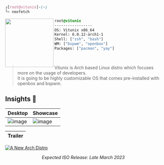  
 
```css
┌[root@vitunix]-(~)
└> neofetch
```
 

<div style="display:block;text-align:left"><img align="left" src="https://media.tenor.com/7OM1QNVM3-wAAAAC/archpepe.gif" border="0" style="width:156px;">

  ```css
  root@vitunix
  -----------------
  OS: Vitunix x86_64
  Kernel: 6.0.12-arch1-1
  Shell: ["zsh", "bash"]
  WM: ["bspwm", "openbox"]
  Packages: ["pacman", "yay"]
  
  ```
</div>

<br />

> Vitunix is Arch based Linux distro which focuses more on the usage of developers. <br />
> It is going to be highly customizable OS that comes pre-installed with openbox and bspwm.


## Insights 👀
|Desktop|Showcase|
|--|--|
| ![image](https://user-images.githubusercontent.com/56447720/213880447-fea9644d-6cc6-4f75-9120-8d5a04454fcb.png) | ![image](https://user-images.githubusercontent.com/56447720/213880338-a1803fcc-3a44-4317-a2b6-78b6651fa891.png)

|Trailer|
|--|
[![A New Arch Distro](https://user-images.githubusercontent.com/56447720/213922450-e575d747-cb50-4cc2-821a-6551a62f68fb.jpg)](https://youtu.be/67lBAj5_4Yk)




<p align="center">
<i> Expected ISO Release: Late March 2023 </i>
<br />
</p>
